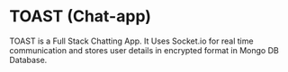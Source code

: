 # TOAST (Chat-app)
TOAST is a Full Stack Chatting App. It Uses Socket.io for real time communication and stores user details in encrypted format in Mongo DB Database.

